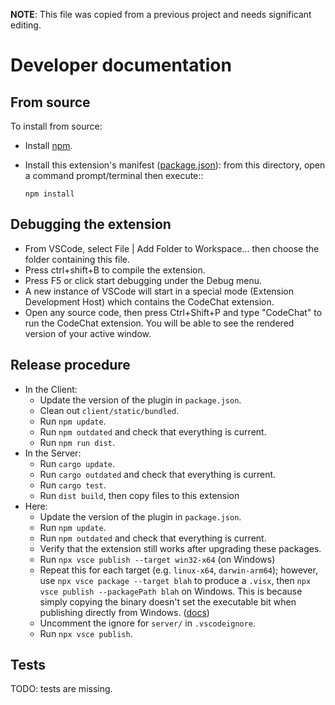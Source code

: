 **NOTE**: This file was copied from a previous project and needs significant
editing.

# Developer documentation

## From source

To install from source:

- Install [npm](https://nodejs.org/en/).
- Install this extension's manifest
  ([package.json](https://code.visualstudio.com/api/references/extension-manifest)):
  from this directory, open a command prompt/terminal then execute::

  ```
  npm install
  ```

## Debugging the extension

- From VSCode, select File | Add Folder to Workspace... then choose the folder
  containing this file.
- Press ctrl+shift+B to compile the extension.
- Press F5 or click start debugging under the Debug menu.
- A new instance of VSCode will start in a special mode (Extension Development
  Host) which contains the CodeChat extension.
- Open any source code, then press Ctrl+Shift+P and type "CodeChat" to run the
  CodeChat extension. You will be able to see the rendered version of your
  active window.

## Release procedure

- In the Client:
  - Update the version of the plugin in `package.json`.
  - Clean out `client/static/bundled`.
  - Run `npm update`.
  - Run `npm outdated` and check that everything is current.
  - Run `npm run dist`.
- In the Server:
  - Run `cargo update`.
  - Run `cargo outdated` and check that everything is current.
  - Run `cargo test`.
  - Run `dist build`, then copy files to this extension
- Here:
  - Update the version of the plugin in `package.json`.
  - Run `npm update`.
  - Run `npm outdated` and check that everything is current.
  - Verify that the extension still works after upgrading these packages.
  - Run `npx vsce publish --target win32-x64` (on Windows)
  - Repeat this for each target (e.g. `linux-x64`, `darwin-arm64`); however, use
    `npx vsce package --target blah` to produce a `.visx`, then
    `npx vsce publish --packagePath blah` on Windows. This is because simply
    copying the binary doesn't set the executable bit when publishing directly
    from Windows.
    ([docs](https://code.visualstudio.com/api/working-with-extensions/publishing-extension#platformspecific-extensions))
  - Uncomment the ignore for `server/` in `.vscodeignore`.
  - Run `npx vsce publish`.

## Tests

TODO: tests are missing.
